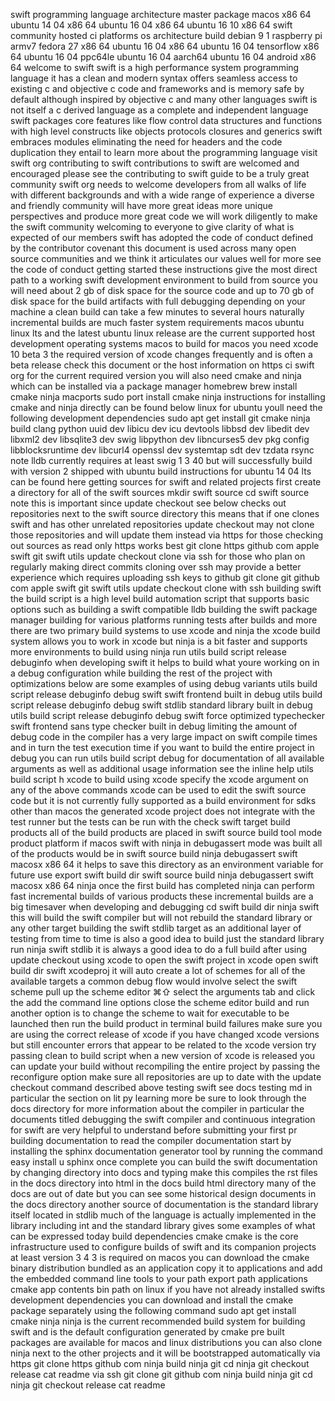 swift programming language architecture master package macos x86 64 ubuntu 14 04 x86 64 ubuntu 16 04 x86 64 ubuntu 16 10 x86 64 swift community hosted ci platforms os architecture build debian 9 1 raspberry pi armv7 fedora 27 x86 64 ubuntu 16 04 x86 64 ubuntu 16 04 tensorflow x86 64 ubuntu 16 04 ppc64le ubuntu 16 04 aarch64 ubuntu 16 04 android x86 64 welcome to swift swift is a high performance system programming language it has a clean and modern syntax offers seamless access to existing c and objective c code and frameworks and is memory safe by default although inspired by objective c and many other languages swift is not itself a c derived language as a complete and independent language swift packages core features like flow control data structures and functions with high level constructs like objects protocols closures and generics swift embraces modules eliminating the need for headers and the code duplication they entail to learn more about the programming language visit swift org contributing to swift contributions to swift are welcomed and encouraged please see the contributing to swift guide to be a truly great community swift org needs to welcome developers from all walks of life with different backgrounds and with a wide range of experience a diverse and friendly community will have more great ideas more unique perspectives and produce more great code we will work diligently to make the swift community welcoming to everyone to give clarity of what is expected of our members swift has adopted the code of conduct defined by the contributor covenant this document is used across many open source communities and we think it articulates our values well for more see the code of conduct getting started these instructions give the most direct path to a working swift development environment to build from source you will need about 2 gb of disk space for the source code and up to 70 gb of disk space for the build artifacts with full debugging depending on your machine a clean build can take a few minutes to several hours naturally incremental builds are much faster system requirements macos ubuntu linux lts and the latest ubuntu linux release are the current supported host development operating systems macos to build for macos you need xcode 10 beta 3 the required version of xcode changes frequently and is often a beta release check this document or the host information on https ci swift org for the current required version you will also need cmake and ninja which can be installed via a package manager homebrew brew install cmake ninja macports sudo port install cmake ninja instructions for installing cmake and ninja directly can be found below linux for ubuntu youll need the following development dependencies sudo apt get install git cmake ninja build clang python uuid dev libicu dev icu devtools libbsd dev libedit dev libxml2 dev libsqlite3 dev swig libpython dev libncurses5 dev pkg config libblocksruntime dev libcurl4 openssl dev systemtap sdt dev tzdata rsync note lldb currently requires at least swig 1 3 40 but will successfully build with version 2 shipped with ubuntu build instructions for ubuntu 14 04 lts can be found here getting sources for swift and related projects first create a directory for all of the swift sources mkdir swift source cd swift source note this is important since update checkout see below checks out repositories next to the swift source directory this means that if one clones swift and has other unrelated repositories update checkout may not clone those repositories and will update them instead via https for those checking out sources as read only https works best git clone https github com apple swift git swift utils update checkout clone via ssh for those who plan on regularly making direct commits cloning over ssh may provide a better experience which requires uploading ssh keys to github git clone git github com apple swift git swift utils update checkout clone with ssh building swift the build script is a high level build automation script that supports basic options such as building a swift compatible lldb building the swift package manager building for various platforms running tests after builds and more there are two primary build systems to use xcode and ninja the xcode build system allows you to work in xcode but ninja is a bit faster and supports more environments to build using ninja run utils build script release debuginfo when developing swift it helps to build what youre working on in a debug configuration while building the rest of the project with optimizations below are some examples of using debug variants utils build script release debuginfo debug swift swift frontend built in debug utils build script release debuginfo debug swift stdlib standard library built in debug utils build script release debuginfo debug swift force optimized typechecker swift frontend sans type checker built in debug limiting the amount of debug code in the compiler has a very large impact on swift compile times and in turn the test execution time if you want to build the entire project in debug you can run utils build script debug for documentation of all available arguments as well as additional usage information see the inline help utils build script h xcode to build using xcode specify the xcode argument on any of the above commands xcode can be used to edit the swift source code but it is not currently fully supported as a build environment for sdks other than macos the generated xcode project does not integrate with the test runner but the tests can be run with the check swift target build products all of the build products are placed in swift source build tool mode product platform if macos swift with ninja in debugassert mode was built all of the products would be in swift source build ninja debugassert swift macosx x86 64 it helps to save this directory as an environment variable for future use export swift build dir swift source build ninja debugassert swift macosx x86 64 ninja once the first build has completed ninja can perform fast incremental builds of various products these incremental builds are a big timesaver when developing and debugging cd swift build dir ninja swift this will build the swift compiler but will not rebuild the standard library or any other target building the swift stdlib target as an additional layer of testing from time to time is also a good idea to build just the standard library run ninja swift stdlib it is always a good idea to do a full build after using update checkout using xcode to open the swift project in xcode open swift build dir swift xcodeproj it will auto create a lot of schemes for all of the available targets a common debug flow would involve select the swift scheme pull up the scheme editor ⌘⇧ select the arguments tab and click the add the command line options close the scheme editor build and run another option is to change the scheme to wait for executable to be launched then run the build product in terminal build failures make sure you are using the correct release of xcode if you have changed xcode versions but still encounter errors that appear to be related to the xcode version try passing clean to build script when a new version of xcode is released you can update your build without recompiling the entire project by passing the reconfigure option make sure all repositories are up to date with the update checkout command described above testing swift see docs testing md in particular the section on lit py learning more be sure to look through the docs directory for more information about the compiler in particular the documents titled debugging the swift compiler and continuous integration for swift are very helpful to understand before submitting your first pr building documentation to read the compiler documentation start by installing the sphinx documentation generator tool by running the command easy install u sphinx once complete you can build the swift documentation by changing directory into docs and typing make this compiles the rst files in the docs directory into html in the docs build html directory many of the docs are out of date but you can see some historical design documents in the docs directory another source of documentation is the standard library itself located in stdlib much of the language is actually implemented in the library including int and the standard library gives some examples of what can be expressed today build dependencies cmake cmake is the core infrastructure used to configure builds of swift and its companion projects at least version 3 4 3 is required on macos you can download the cmake binary distribution bundled as an application copy it to applications and add the embedded command line tools to your path export path applications cmake app contents bin path on linux if you have not already installed swifts development dependencies you can download and install the cmake package separately using the following command sudo apt get install cmake ninja ninja is the current recommended build system for building swift and is the default configuration generated by cmake pre built packages are available for macos and linux distributions you can also clone ninja next to the other projects and it will be bootstrapped automatically via https git clone https github com ninja build ninja git cd ninja git checkout release cat readme via ssh git clone git github com ninja build ninja git cd ninja git checkout release cat readme